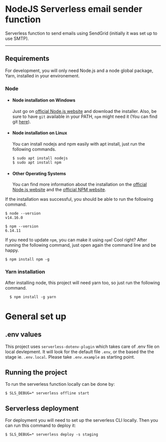 # NodeJS Serverless email sender function

Serverless function to send emails using SendGrid (initially it was set up to use SMTP).

---
## Requirements

For development, you will only need Node.js and a node global package, Yarn, installed in your environement.

### Node
- #### Node installation on Windows

  Just go on [official Node.js website](https://nodejs.org/) and download the installer.
Also, be sure to have `git` available in your PATH, `npm` might need it (You can find git [here](https://git-scm.com/)).

- #### Node installation on Linux

  You can install nodejs and npm easily with apt install, just run the following commands.

      $ sudo apt install nodejs
      $ sudo apt install npm

- #### Other Operating Systems
  You can find more information about the installation on the [official Node.js website](https://nodejs.org/) and the [official NPM website](https://npmjs.org/).

If the installation was successful, you should be able to run the following command.

    $ node --version
    v14.16.0

    $ npm --version
    6.14.11

If you need to update `npm`, you can make it using `npm`! Cool right? After running the following command, just open again the command line and be happy.

    $ npm install npm -g

###
### Yarn installation
  After installing node, this project will need yarn too, so just run the following command.

      $ npm install -g yarn


# General set up

## .env values

This project uses `serverless-dotenv-plugin` which takes care of .env file on local devlepment. 
It will look for the default file `.env`, or the based the the stage ie. `.env.local`. 
Please take `.env.example` as starting point.

## Running the project

To run the serverless function locally can be done by:

    $ SLS_DEBUG=* serverless offline start

## Serverless deployment

For deployment you will need to set up the serverless CLI locally. Then you can run this command to deploy it:

    $ SLS_DEBUG=* serverless deploy -s staging

